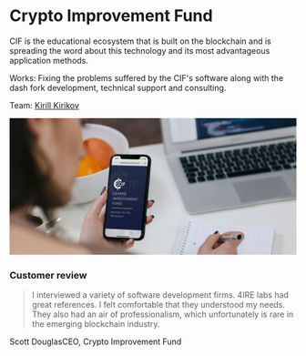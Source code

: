 # Crypto Improvement Fund

CIF is the educational ecosystem that is built on the blockchain and is spreading the word about this technology and its most advantageous application methods.

Works: Fixing the problems suffered by the CIF's software along with the dash fork development, technical support and consulting.

Team: [Kirill Kirikov](../about/team/kirill-kirikov.md)

![](../.gitbook/assets/image%20%2845%29.png)

### Customer review

> I interviewed a variety of software development firms. 4IRE labs had great references. I felt comfortable that they understood my needs. They also had an air of professionalism, which unfortunately is rare in the emerging blockchain industry.

Scott DouglasCEO, Crypto Improvement Fund

